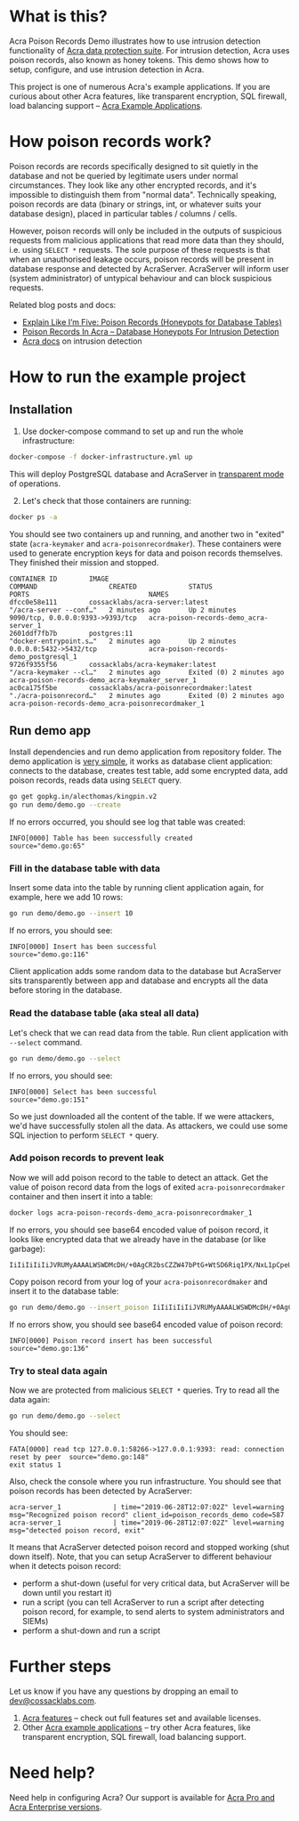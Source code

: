 # What is this?

Acra Poison Records Demo illustrates how to use intrusion detection functionality of [Acra data protection suite](https://cossacklabs.com/acra/). For intrusion detection, Acra uses poison records, also known as honey tokens. This demo shows how to setup, configure, and use intrusion detection in Acra.

This project is one of numerous Acra's example applications. If you are curious about other Acra features, like transparent encryption, SQL firewall, load balancing support – [Acra Example Applications](https://github.com/cossacklabs/acra-engineering-demo/).

# How poison records work?

Poison records are records specifically designed to sit quietly in the database and not be queried by legitimate users under normal circumstances. They look like any other encrypted records, and it's impossible to distinguish them from "normal data". Technically speaking, poison records are data (binary or strings, int, or whatever suits your database design), placed in particular tables / columns / cells.

However, poison records will only be included in the outputs of suspicious requests from malicious applications that read more data than they should, i.e. using `SELECT *` requests. The sole purpose of these requests is that when an unauthorised leakage occurs, poison records will be present in database response and detected by AcraServer. AcraServer will inform user (system administrator) of untypical behaviour and can block suspicious requests.


Related blog posts and docs:

- [Explain Like I’m Five: Poison Records (Honeypots for Database Tables)](https://hackernoon.com/poison-records-acra-eli5-d78250ef94f)
- [Poison Records In Acra – Database Honeypots For Intrusion Detection](https://www.cossacklabs.com/blog/acra-poison-records.html)
- [Acra docs](https://docs.cossacklabs.com/pages/intrusion-detection/) on intrusion detection 


# How to run the example project

## Installation

1. Use docker-compose command to set up and run the whole infrastructure:

```bash
docker-compose -f docker-infrastructure.yml up
```

This will deploy PostgreSQL database and AcraServer in [transparent mode](https://github.com/cossacklabs/acra#integrating-server-side-encryption-using-acraserver-in-transparent-proxy-mode) of operations.

2. Let's check that those containers are running:

```bash
docker ps -a
```

You should see two containers up and running, and another two in "exited" state (`acra-keymaker` and `acra-poisonrecordmaker`). These containers were used to generate encryption keys for data and poison records themselves. They finished their mission and stopped.

```
CONTAINER ID        IMAGE                                       COMMAND                  CREATED             STATUS                     PORTS                              NAMES
dfcc0e58e111        cossacklabs/acra-server:latest              "/acra-server --conf…"   2 minutes ago       Up 2 minutes               9090/tcp, 0.0.0.0:9393->9393/tcp   acra-poison-records-demo_acra-server_1
2601ddf7fb7b        postgres:11                                 "docker-entrypoint.s…"   2 minutes ago       Up 2 minutes               0.0.0.0:5432->5432/tcp             acra-poison-records-demo_postgresql_1
9726f9355f56        cossacklabs/acra-keymaker:latest            "/acra-keymaker --cl…"   2 minutes ago       Exited (0) 2 minutes ago                                      acra-poison-records-demo_acra-keymaker_server_1
ac0ca175f5be        cossacklabs/acra-poisonrecordmaker:latest   "./acra-poisonrecord…"   2 minutes ago       Exited (0) 2 minutes ago                                      acra-poison-records-demo_acra-poisonrecordmaker_1

```

## Run demo app

Install dependencies and run demo application from repository folder. The demo application is [very simple](https://github.com/cossacklabs/acra-poison-records-demo/blob/master/demo/demo.go), it works as database client application: connects to the database, creates test table, add some encrypted data, add poison records, reads data using `SELECT` query.

```bash
go get gopkg.in/alecthomas/kingpin.v2
go run demo/demo.go --create
```

If no errors occurred, you should see log that table was created:

```
INFO[0000] Table has been successfully created           source="demo.go:65"
```

### Fill in the database table with data

Insert some data into the table by running client application again, for example, here we add 10 rows:

```bash
go run demo/demo.go --insert 10
```

If no errors, you should see:

```
INFO[0000] Insert has been successful                    source="demo.go:116"
```

Client application adds some random data to the database but AcraServer sits transparently between app and database and encrypts all the data before storing in the database.

### Read the database table (aka steal all data)

Let's check that we can read data from the table. Run client application with `--select` command.

```bash
go run demo/demo.go --select
```

If no errors, you should see:

```
INFO[0000] Select has been successful                    source="demo.go:151"
```

So we just downloaded all the content of the table. If we were attackers, we'd have successfully stolen all the data. As attackers, we could use some SQL injection to perform `SELECT *` query.

### Add poison records to prevent leak

Now we will add poison record to the table to detect an attack. Get the value of poison record data from the logs of exited `acra-poisonrecordmaker` container and then insert it into a table:

```bash
docker logs acra-poison-records-demo_acra-poisonrecordmaker_1
```

If no errors, you should see base64 encoded value of poison record, it looks like encrypted data that we already have in the database (or like garbage):

```
IiIiIiIiIiJVRUMyAAAALWSWDMcDH/+0AgCR2bsCZZW47bPtG+WtSD6Riq1PX/NxL1pCpeUgJwQmVAAAAAABAUAMAAAAEAAAACAAAABQeXSzlAcOIYtObhgHLTzGdCKFoEcoBJdtSjmxRtbTZplrFMQMTz15Ieww2FRBbSFN8sH0+pRmtjVxTEWEAAAAAAAAAAABAUAMAAAAEAAAAFgAAAB8UwNKO/MhI0ECetlJfELaqao/L1/WpvrEpGkol2h4MJIl4Mjo2CfEoAICOcJcbfeHPcKCCTtnUFgRhA4b0998U0j5bqBmmFvANHK0mPJMS37xWeLErxUtH/LgJ6ZdDYGg2/TkfS1+cxR/MLuJ93Nkrlf9VQ==
```

Copy poison record from your log of your `acra-poisonrecordmaker` and insert it to the database table:

```bash
go run demo/demo.go --insert_poison IiIiIiIiIiJVRUMyAAAALWSWDMcDH/+0AgCR2bsCZZW47bPtG+WtSD6Riq1PX/NxL1pCpeUgJwQmVAAAAAABAUAMAAAAEAAAACAAAABQeXSzlAcOIYtObhgHLTzGdCKFoEcoBJdtSjmxRtbTZplrFMQMTz15Ieww2FRBbSFN8sH0+pRmtjVxTEWEAAAAAAAAAAABAUAMAAAAEAAAAFgAAAB8UwNKO/MhI0ECetlJfELaqao/L1/WpvrEpGkol2h4MJIl4Mjo2CfEoAICOcJcbfeHPcKCCTtnUFgRhA4b0998U0j5bqBmmFvANHK0mPJMS37xWeLErxUtH/LgJ6ZdDYGg2/TkfS1+cxR/MLuJ93Nkrlf9VQ==
```

If no errors show, you should see base64 encoded value of poison record:

```
INFO[0000] Poison record insert has been successful      source="demo.go:136"
```

### Try to steal data again

Now we are protected from malicious `SELECT *` queries. Try to read all the data again:

```bash
go run demo/demo.go --select
```

You should see:

```
FATA[0000] read tcp 127.0.0.1:58266->127.0.0.1:9393: read: connection reset by peer  source="demo.go:148"
exit status 1
```

Also, check the console where you run infrastructure. You should see that poison records has been detected by AcraServer:

```
acra-server_1             | time="2019-06-28T12:07:02Z" level=warning msg="Recognized poison record" client_id=poison_records_demo code=587
acra-server_1             | time="2019-06-28T12:07:02Z" level=warning msg="detected poison record, exit"
```

It means that AcraServer detected poison record and stopped working (shut down itself). Note, that you can setup AcraServer to different behaviour when it detects poison record:

- perform a shut-down (useful for very critical data, but AcraServer will be down until you restart it)
- run a script (you can tell AcraServer to run a script after detecting poison record, for example, to send alerts to system administrators and SIEMs)
- perform a shut-down and run a script

# Further steps

Let us know if you have any questions by dropping an email to [dev@cossacklabs.com](mailto:dev@cossacklabs.com).

1. [Acra features](https://cossacklabs.com/acra/) – check out full features set and available licenses.
2. Other [Acra example applications](https://github.com/cossacklabs/acra-engineering-demo/) – try other Acra features, like transparent encryption, SQL firewall, load balancing support.

# Need help?

Need help in configuring Acra? Our support is available for [Acra Pro and Acra Enterprise versions](https://www.cossacklabs.com/acra/#pricing).
